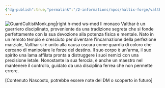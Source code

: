 ```yaml
---
{"dg-publish":true,"permalink":"/2-informations/npcs/hallix-forge/valthar/","noteIcon":""}
---
```



![GuardCultistMonk.png|right h-med ws-med](/img/user/Assets/GuardCultistMonk.png) Il monaco Valthar è un guerriero disciplinato, proveniente da una tradizione segreta che si fonde perfettamente con la sua devozione alla potenza fisica e mentale. Nato in un remoto tempio e cresciuto per diventare l'incarnazione della perfezione marziale, Valthar si è unito alla causa oscura come guardia di coloro che cercano di manipolare le forze del destino. Il suo corpo è un'arma, il suo spirito una lama affilata pronta a distruggere i suoi nemici con una precisione letale. Nonostante la sua ferocia, è anche un maestro nel mantenere il controllo, guidato da una disciplina ferrea che non permette errore.

[Contenuto Nascosto, potrebbe essere note del DM o scoperto in futuro]